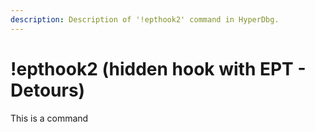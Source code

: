 ```yaml
---
description: Description of '!epthook2' command in HyperDbg.
---
```


# !epthook2 \(hidden hook with EPT - Detours\)

This is a command

